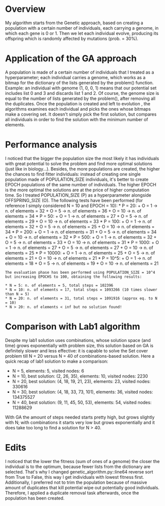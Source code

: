 <h1>Overview</h1>

<p>
My algorithm starts from the Genetic approach, based on creating a population with a certain number of individuals, each carrying a genome, in which each gene is 0 or 1. Then we let each individual evolve, producing its offspring which is randomly affected by mutations (prob. = 30%).


<h1>Application of the GA approach</h1>

<p>
A population is made of a certain number of individuals that I treated as a hyperparameter; each individual carries a genome, which works as a bitmap for the dictionary of the lists generated by the problem() function.
Example: an individual with genome (1, 0, 0, 1) means that our potential set includes list 0 and 3 and discards list 1 and 2. Of course, the genome size is equal to the number of lists generated by the problem(), after removing all the duplicates.
Once the population is created and left to evolution , the algorithms examines each individual and picks the ones whose bitmaps make a covering set. It doesn't simply pick the first solution, but compares all individuals in order to find the solution with the minimum number of elements.
</p>


<h1>Performance analysis</h1>

<p>
I noticed that the bigger the population size the most likely it has individuals with great potential to solve the problem and find more optimal solutions (just like in biology...).
Besides, the more populations are created, the higher the chances to find fitter individuals: instead of creating one single population made of POPULATION_SIZE individuals, it's better to create EPOCH populations of the same number of individuals. The higher EPOCH is the more optimal the solutions are at the price of higher computation time.
So I treated POPULATION_SIZE (P) as a hyperparameter alongside OFFSPRING_SIZE (O).
The following tests have been performed (for reference I simply considered N = 10 and EPOCH = 10):
    * P = 20:
        + O = 1 -> n. of elements = 32
        + O = 5 -> n. of elements = 36
        + O = 10 -> n. of elements = 34
    * P = 50:
        + O = 1 -> n. of elements = 27
        + O = 5 -> n. of elements = 29
        + O = 10 -> n. of elements = 33
    * P = 100:
        + O = 1 -> n. of elements = 32
        + O = 5 -> n. of elements = 25
        + O = 10 -> n. of elements = 34
    * P = 200:
        + O = 1 -> n. of elements = 31
        + O = 5 -> n. of elements = 34
        + O = 10 -> n. of elements = 32
    * P = 500:
        + O = 1 -> n. of elements = 32
        + O = 5 -> n. of elements = 33
        + O = 10 -> n. of elements = 31
    * P = 1000:
        + O = 1 -> n. of elements = 27
        + O = 5 -> n. of elements = 27
        + O = 10 -> n. of elements = 25
    * P = 10000:
        + O = 1 -> n. of elements = 25
        + O = 5 -> n. of elements = 21
        + O = 10 -> n. of elements = 21
    * P = 10^5:
        + O = 1 -> n. of elements = 18
        + O = 5 -> n. of elements = 19
        + O = 10 -> n. of elements = 21

    The evaluation phase has been performed using POPULATION_SIZE = 10^4 but increasing EPOCHS to 100, obtaining the following results:

    * N = 5: n. of elements = 5, total steps = 102396
    * N = 10: n. of elements = 17, total steps = 1093266 (10 times slower than N = 5)
    * N = 20: n. of elements = 31, total steps = 1091916 (approx eq. to N = 10)
    * N > 20: n. of elements < inf but no solution found!



</p>


<h1>Comparison with Lab1 algorithm</h1>

<p>
Despite my lab1 solution uses combinations, whose solution space (and time) grows exponentially with problem size, this solution based on GA is definitely slower and less effective: it is capable to solve the Set cover problem till N = 20 versus N = 40 of combinations-based solution.
Here a quick recap of lab1 solution to make a comparison:

* N = 5, elements: 5, visited nodes: 6
* N = 10, best solution: (2, 26, 35), elements: 10, visited nodes: 2230
* N = 20, best solution: (4, 18, 19, 21, 23), elements: 23, visited nodes: 330616
* N = 30, best solution: (4, 18, 33, 73, 101), elements: 36, visited nodes: 134375527
* N = 40, best solution: (9, 11, 45, 50, 53), elements: 54, visited nodes: 11288629

With GA the amount of steps needed starts pretty high, but grows slightly with N; with combinations it starts very low but grows exponentially and it does take too long to find a solution for N > 40.
</p>


<h1>Edits</h1>

<p>
I noticed that the lower the fitness (sum of ones of a genome) the closer the individual is to the optimum, because fewer lists from the dictionary are selected. That's why I changed genetic_algorithm.py::line64 reverse sort from True to False, this way I get individuals with lowest fitness first.
Additionally, I preferred not to trim the population because of massive amount of duplicates that kill potential wipe out potentially good individuals. Therefore, I applied a duplicate removal task afterwards, once the population has been created.
</p>